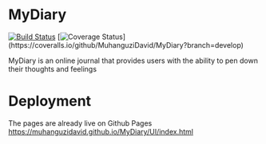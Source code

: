 # MyDiary
[![Build Status](https://travis-ci.com/MuhanguziDavid/MyDiary.svg?branch=develop)](https://travis-ci.com/MuhanguziDavid/MyDiary)
[![Coverage Status](https://coveralls.io/repos/github/MuhanguziDavid/MyDiary/badge.svg?)](https://coveralls.io/github/MuhanguziDavid/MyDiary?branch=develop)

MyDiary is an online journal that provides users with the ability to pen down their thoughts and feelings

# Deployment
The pages are already live on Github Pages
https://muhanguzidavid.github.io/MyDiary/UI/index.html

